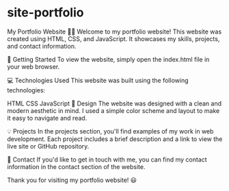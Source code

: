 # site-portfolio

My Portfolio Website :man_technologist:
Welcome to my portfolio website! This website was created using HTML, CSS, and JavaScript. It showcases my skills, projects, and contact information.

:rocket: Getting Started
To view the website, simply open the index.html file in your web browser.

:computer: Technologies Used
This website was built using the following technologies:

HTML
CSS
JavaScript
:art: Design
The website was designed with a clean and modern aesthetic in mind. I used a simple color scheme and layout to make it easy to navigate and read.

:bulb: Projects
In the projects section, you'll find examples of my work in web development. Each project includes a brief description and a link to view the live site or GitHub repository.

:handshake: Contact
If you'd like to get in touch with me, you can find my contact information in the contact section of the website.

Thank you for visiting my portfolio website! :smiley:

